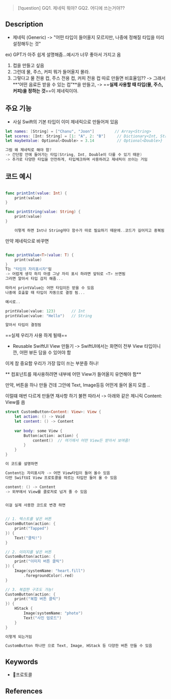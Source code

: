 >[!question]
>GQ1. 제네릭 뭐야?
>GQ2. 어디에 쓰는거야??

## Description

- 제네릭 (Generic)
-> "어떤 타입이 들어올지 모르지만, 나중에 정해질 타입을 미리 설정해두는 것"

ex) GPT가 아주 쉽게 설명해줌...예시가 너무 좋아서 가지고 옴


1) 컵을 만들고 싶음
2) 그런데 물, 주스, 커피 뭐가 들어올지 몰라.
3) 그렇다고 물 전용 컵, 주스 전용 컵, 커피 전용 컵 따로 만들면 비효율임??
   -> 그래서 **“어떤 음료든 받을 수 있는 컵”**을 만들고,
   -> ==**실제 사용할 때 타입(물, 주스, 커피)을 정하는 것**==이 제네릭이야.

## 주요 기능

+ 사실 Swift의 기본 타입이 이미 제네릭으로 만들어져 있음
``` swift
let names: [String] = ["Chanu", "Joon"]         // Array<String>
let scores: [Int: String] = [1: "A", 2: "B"]     // Dictionary<Int, String>
let maybeValue: Optional<Double> = 3.14          // Optional<Double>}

그럼 왜 제네릭로 해야 함?
-> 간단함 안에 들어가는 타입(String, Int, Double이 다를 수 있기 때문)
-> 추가로 다양한 타입을 안전하게, 타입체크하며 사용하려고 제네릭이 쓰이는 거임
```



## 코드 예시
``` swift

func printInt(value: Int) {
    print(value)
}

func printString(value: String) {
    print(value)
}

	이렇게 하면 Int나 String마다 함수가 따로 필요하기 때문에..코드가 길어지고 중복됨 ...
```

만약 제네릭으로 바꾸면

``` swift

func printValue<T>(value: T) {
    print(value)
}
T는 "타입의 자리표시자"임 
-> 어렵게 생각 하지 마셈 그냥 자리 표시 하려면 앞뒤로 <T> 쓰면됨
그러면 알아서 타입 감지 해줌...

따라서 printValue는 어떤 타입이든 받을 수 있음
나중에 호출할 때 타입이 자동으로 결정 됨...

예시로..

printValue(value: 123)       // Int
printValue(value: "Hello")   // String

알아서 타입이 결정됨 

```


==실제 우리가 사용 하게 될때==

- Reusable SwiftUI View 만들기
-> SwiftUI에서는 화면이 전부 View 타입이니깐, 어떤 뷰든 담을 수 있어야 함

이게 참 중요함 우리가 가장 많이 쓰는 부분중 하나!

** 컴포넌트를 재사용하려면 내부에 어떤 View가 들어올지 유연해야 함**

만약, 버튼을 하나 만들 건데 그안에 Text, Image등등 어떤게 들어 올지 모름 ..

이럴떄 매번 다르게 만들면 재사항 하기 불편 따라서
-> 아래와 같은 제니릭 Content: View를 씀


``` swift
struct CustomButton<Content: View>: View {
    let action: () -> Void
    let content: () -> Content
    
    var body: some View {
        Button(action: action) {
            content()  // 여기에서 어떤 View든 받아서 보여줌!
        }
    }
}

이 코드를 설명하면

Content는 자리표시자 -> 어떤 View타입이 들어 올수 있음
다만 SwiftUI View 프로토콜을 따르는 타입만 들어 올 수 있음

content: () -> Content
-> 외부에서 View를 클로저로 넘겨 줄 수 있음


이걸 실제 사용한 코드로 변경 하면


// 1. 텍스트를 넣은 버튼
CustomButton(action: {
    print("Tapped")
}) {
    Text("클릭!")
}

// 2. 이미지를 넣은 버튼
CustomButton(action: {
    print("이미지 버튼 클릭")
}) {
    Image(systemName: "heart.fill")
        .foregroundColor(.red)
}

// 3. 복잡한 구조도 가능!
CustomButton(action: {
    print("복합 버튼 클릭")
}) {
    HStack {
        Image(systemName: "photo")
        Text("사진 업로드")
    }
}

이렇게 되는거임

CustomButton 하나만 으로 Text, Image, HStack 등 다양한 버튼 만들 수 있음


```

## Keywords
+ 프로토콜

## References